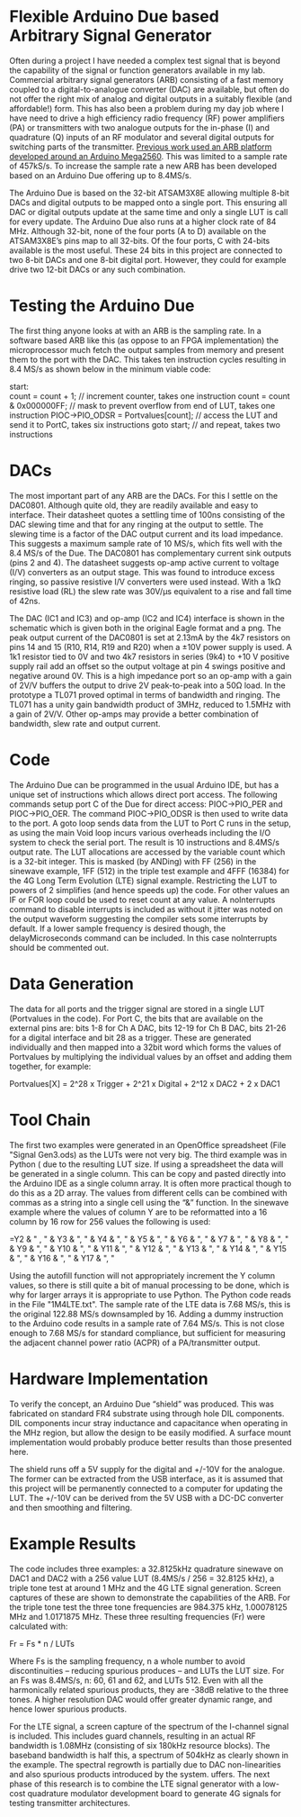 # Flexible Arduino Due based Arbitrary Signal Generator
Often during a project I have needed a complex test signal that is beyond the capability of the signal or function generators available in my lab. Commercial arbitrary signal generators (ARB) consisting of a fast memory coupled to a digital-to-analogue converter (DAC) are available, but often do not offer the right mix of analog and digital outputs in a suitably flexible (and affordable!) form. This has also been a problem during my day job where I have need to drive a high efficiency radio frequency (RF) power amplifiers (PA) or transmitters with two analogue outputs for the in-phase (I) and quadrature (Q) inputs of an RF modulator and several digital outputs for switching parts of the transmitter. [Previous work used an ARB platform developed around an Arduino Mega2560](https://www.researchgate.net/publication/361063526_A_Digital_Power_Amplifier_for_32-QAM). This was limited to a sample rate of 457kS/s. To increase the sample rate a new ARB has been developed based on an Arduino Due offering up to 8.4MS/s.

The Arduino Due is based on the 32-bit ATSAM3X8E allowing multiple 8-bit DACs and digital outputs to be mapped onto a single port. This ensuring all DAC or digital outputs update at the same time and only a single LUT is call for every update. The Arduino Due also runs at a higher clock rate of 84 MHz. Although 32-bit, none of the four ports (A to D) available on the ATSAM3X8E’s pins map to all 32-bits. Of the four ports, C with 24-bits available is the most useful. These 24 bits in this project are connected to two 8-bit DACs and one 8-bit digital port. However, they could for example drive two 12-bit DACs or any such combination.

# Testing the Arduino Due
The first thing anyone looks at with an ARB is the sampling rate. In a software based ARB like this (as oppose to an FPGA implementation) the microprocessor much fetch the output samples from memory and present them to the port with the DAC. This takes ten instruction cycles resulting in 8.4 MS/s as shown below in the minimum viable code:

start:                                 
count = count + 1;                    // increment counter, takes one instruction
count = count & 0x000000FF;           // mask to prevent overflow from end of LUT, takes one instruction
PIOC->PIO_ODSR = Portvalues[count];   // access the LUT and send it to PortC, takes six instructions
goto start;                           // and repeat, takes two instructions

# DACs
The most important part of any ARB are the DACs. For this I settle on the DAC0801. Although quite old, they are readily available and easy to interface. Their datasheet quotes a settling time of 100ns consisting of the DAC slewing time and that for any ringing at the output to settle. The slewing time is a factor of the DAC output current and its load impedance. This suggests a maximum sample rate of 10 MS/s, which fits well with the 8.4 MS/s of the Due. The DAC0801 has complementary current sink outputs (pins 2 and 4). The datasheet suggests op-amp active current to voltage (I/V) converters as an output stage. This was found to introduce excess ringing, so passive resistive I/V converters were used instead. With a 1kΩ resistive load (RL) the slew rate was 30V/μs equivalent to a rise and fall time of 42ns. 

The DAC (IC1 and IC3) and op-amp (IC2 and IC4) interface is shown in the schematic which is given both in the original Eagle format and a png. The peak output current of the DAC0801 is set at 2.13mA by the 4k7 resistors on pins 14 and 15 (R10, R14, R19 and R20) when a ±10V power supply is used. A 1k1 resistor tied to 0V and two 4k7 resistors in series (9k4) to +10 V positive supply rail add an offset so the output voltage at pin 4 swings positive and negative around 0V. This is a high impedance port so an op-amp with a gain of 2V/V buffers the output to drive 2V peak-to-peak into a 50Ω load. In the prototype a TL071 proved optimal in terms of bandwidth and ringing. The TL071 has a unity gain bandwidth product of 3MHz, reduced to 1.5MHz with a gain of 2V/V. Other op-amps may provide a better combination of bandwidth, slew rate and output current.

# Code
The Arduino Due can be programmed in the usual Arduino IDE, but has a unique set of instructions which allows direct port access. The following commands setup port C of the Due for direct access: PIOC→PIO_PER and PIOC→PIO_OER. The command PIOC→PIO_ODSR is then used to write data to the port. A goto loop sends data from the LUT to Port C runs in the setup, as using the main Void loop incurs various overheads including the I/O system to check the serial port. The result is 10 instructions and 8.4MS/s output rate. The LUT allocations are accessed by the variable count which is a 32-bit integer. This is masked (by ANDing) with FF (256) in the sinewave example, 1FF (512) in the triple test example and 4FFF (16384) for the 4G Long Term Evolution (LTE) signal example. Restricting the LUT to powers of 2 simplifies (and hence speeds up) the code. For other values an IF or FOR loop could be used to reset count at any value. A noInterrupts command to disable interrupts is included as without it jitter was noted on the output waveform suggesting the compiler sets some interrupts by default. If a lower sample frequency is desired though, the delayMicroseconds command can be included. In this case noInterrupts should be commented out.

# Data Generation
The data for all ports and the trigger signal are stored in a single LUT (Portvalues in the code). For Port C, the bits that are available on the external pins are: bits 1-8 for Ch A DAC, bits 12-19 for Ch B DAC, bits 21-26 for a digital interface and bit 28 as a trigger. These are generated individually and then mapped into a 32bit word which forms the values of Portvalues by multiplying the individual values by an offset and adding them together, for example:

Portvalues[X] = 2^28 x Trigger + 2^21 x Digital + 2^12 x DAC2 + 2 x DAC1

# Tool Chain 
The first two examples were generated in an OpenOffice spreadsheet (File "Signal Gen3.ods) as the LUTs were not very big. The third example was in Python ( due to the resulting LUT size. If using a spreadsheet the data will be generated in a single column. This can be copy and pasted directly into the Arduino IDE as a single column array. It is often more practical though to do this as a 2D array. The values from different cells can be combined with commas as a string into a single cell using the “&” function. In the sinewave example where the values of column Y are to be reformatted into a 16 column by 16 row for 256 values the following is used:

=Y2 & " , " & Y3 & ", " & Y4 & ", " & Y5 & ", " & Y6 & ", " & Y7 & ", " & Y8 & ", " & Y9 & ", " & Y10 & ", " & Y11 & ", " & Y12 & ", " & Y13 & ", " & Y14 & ", " & Y15 & ", " & Y16 & ", " & Y17 & ", "

Using the autofill function will not appropriately increment the Y column values, so there is still quite a bit of manual processing to be done, which is why for larger arrays it is appropriate to use Python. The Python code reads in the File "1M4LTE.txt". The sample rate of the LTE data is 7.68 MS/s, this is the original 122.88 MS/s downsampled by 16. Adding a dummy instruction to the Arduino code results in a sample rate of 7.64 MS/s. This is not close enough to 7.68 MS/s for standard compliance, but sufficient for measuring the adjacent channel power ratio (ACPR) of a PA/transmitter output.

# Hardware Implementation
To verify the concept, an Arduino Due “shield” was produced. This was fabricated on standard FR4 substrate using through hole DIL components. DIL components incur stray inductance and capacitance when operating in the MHz region, but allow the design to be easily modified. A surface mount implementation would probably produce better results than those presented here. 

The shield runs off a 5V supply for the digital and +/-10V for the analogue. The former can be extracted from the USB interface, as it is assumed that this project will be permanently connected to a computer for updating the LUT. The +/-10V can be derived from the 5V USB with a DC-DC converter and then smoothing and filtering.

# Example Results
The code includes three examples: a 32.8125kHz quadrature sinewave on DAC1 and DAC2 with a 256 value LUT (8.4MS/s / 256 = 32.8125 kHz), a triple tone test at around 1 MHz and the 4G LTE signal generation. Screen captures of these are shown to demonstrate the capabilities of the ARB. For the triple tone test the three tone frequencies are 984.375 kHz, 1.00078125 MHz and 1.0171875 MHz. These three resulting frequencies (Fr) were calculated with:

Fr = Fs * n / LUTs

Where Fs is the sampling frequency, n a whole number to avoid discontinuities – reducing spurious produces – and LUTs the LUT size. For an Fs was 8.4MS/s, n: 60, 61 and 62, and LUTs 512. Even with all the harmonically related spurious products, they are -38dB relative to the three tones. A higher resolution DAC would offer greater dynamic range, and hence lower spurious products. 

For the LTE signal, a screen capture of the spectrum of the I-channel signal is included. This includes guard channels, resulting in an actual RF bandwidth is 1.08MHz (consisting of six 180kHz resource blocks). The baseband bandwidth is half this, a spectrum of 504kHz as clearly shown in the example. The spectral regrowth is partially due to DAC non-linearities and also spurious products introduced by the system. uffers. The next phase of this research is to combine the LTE signal generator with a low-cost quadrature modulator development board to generate 4G signals for testing transmitter architectures.
